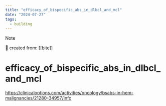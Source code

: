 ```yaml
---
title: "efficacy_of_bispecific_abs_in_dlbcl_and_mcl"
date: "2024-07-27"
tags:
  - building
---
```


> [!NOTE]
> 🌱 created from: [[bite]]

# efficacy_of_bispecific_abs_in_dlbcl_and_mcl

<https://clinicaloptions.com/activities/oncology/bsabs-in-hem-malignancies/21280-34957/info>
